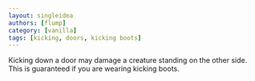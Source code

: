 ```yaml
---
layout: singleidea
authors: [flump]
category: [vanilla]
tags: [kicking, doors, kicking boots]
---
```

Kicking down a door may damage a creature standing on the other side. This is guaranteed if you are wearing kicking boots.

